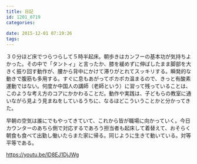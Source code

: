 ```yaml
---
title: 日記
id: 1201_0719
categories:
   
date: 2015-12-01 07:19:26
tags:
---
```


３０分ほど床でつらつらして５時半起床。朝歩きはカンフーの基本功が気持ちよかった。その中で「タントィ」と言ったか、膝を緩めずに伸ばしたまま脚部を大きく振り回す動作が、腰から背中にかけて滞りがとれてスッキリする。瞬発的な動きで腹筋も多用する。すぐに息もあがってポカポカ温まるので、きっと有酸素運動ではない。何度か中国人の講師（老師という）に習って残っていることは、このような考え方のコアにかかわることだ。動作や実践は、子どもらの教室に通いながら見よう見まねをしているうちに、なるほどこういうことかと分かってきた。

早朝の空気は誰にでもやってきていて、これから皆が職場に向かっていく。今日カウンターのあちら側で対応するであろう担当者も起床して着替えて、おそらく朝食も食べて出勤し働いたらまた家に帰る。同じように生きて動いている。対等平等である。

https://youtu.be/lD8EJ1DjJWg